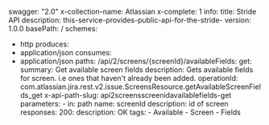 swagger: "2.0"
x-collection-name: Atlassian
x-complete: 1
info:
  title: Stride API
  description: this-service-provides-public-api-for-the-stride-
  version: 1.0.0
basePath: /
schemes:
- http
produces:
- application/json
consumes:
- application/json
paths:
  /api/2/screens/{screenId}/availableFields:
    get:
      summary: Get available screen fields
      description: Gets available fields for screen. i.e ones that haven't already
        been added.
      operationId: com.atlassian.jira.rest.v2.issue.ScreensResource.getAvailableScreenFields_get
      x-api-path-slug: api2screensscreenidavailablefields-get
      parameters:
      - in: path
        name: screenId
        description: id of screen
      responses:
        200:
          description: OK
      tags:
      - Available
      - Screen
      - Fields